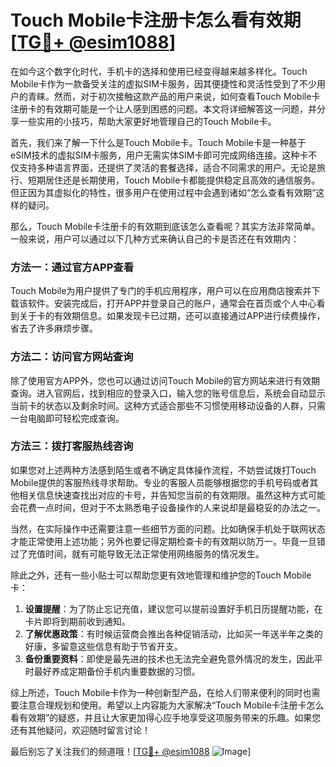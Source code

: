 # Touch Mobile卡注册卡怎么看有效期[[TG💪+ @esim1088](https://t.me/s/esim1088)]

在如今这个数字化时代，手机卡的选择和使用已经变得越来越多样化。Touch Mobile卡作为一款备受关注的虚拟SIM卡服务，因其便捷性和灵活性受到了不少用户的青睐。然而，对于初次接触这款产品的用户来说，如何查看Touch Mobile卡注册卡的有效期可能是一个让人感到困惑的问题。本文将详细解答这一问题，并分享一些实用的小技巧，帮助大家更好地管理自己的Touch Mobile卡。

首先，我们来了解一下什么是Touch Mobile卡。Touch Mobile卡是一种基于eSIM技术的虚拟SIM卡服务，用户无需实体SIM卡即可完成网络连接。这种卡不仅支持多种语言界面，还提供了灵活的套餐选择，适合不同需求的用户。无论是旅行、短期居住还是长期使用，Touch Mobile卡都能提供稳定且高效的通信服务。但正因为其虚拟化的特性，很多用户在使用过程中会遇到诸如“怎么查看有效期”这样的疑问。

那么，Touch Mobile卡注册卡的有效期到底该怎么查看呢？其实方法非常简单。一般来说，用户可以通过以下几种方式来确认自己的卡是否还在有效期内：

### 方法一：通过官方APP查看

Touch Mobile为用户提供了专门的手机应用程序，用户可以在应用商店搜索并下载该软件。安装完成后，打开APP并登录自己的账户，通常会在首页或个人中心看到关于卡的有效期信息。如果发现卡已过期，还可以直接通过APP进行续费操作，省去了许多麻烦步骤。

### 方法二：访问官方网站查询

除了使用官方APP外，您也可以通过访问Touch Mobile的官方网站来进行有效期查询。进入官网后，找到相应的登录入口，输入您的账号信息后，系统会自动显示当前卡的状态以及剩余时间。这种方式适合那些不习惯使用移动设备的人群，只需一台电脑即可轻松完成查询。

### 方法三：拨打客服热线咨询

如果您对上述两种方法感到陌生或者不确定具体操作流程，不妨尝试拨打Touch Mobile提供的客服热线寻求帮助。专业的客服人员能够根据您的手机号码或者其他相关信息快速查找出对应的卡号，并告知您当前的有效期限。虽然这种方式可能会花费一点时间，但对于不太熟悉电子设备操作的人来说却是最稳妥的办法之一。

当然，在实际操作中还需要注意一些细节方面的问题。比如确保手机处于联网状态才能正常使用上述功能；另外也要记得定期检查卡的有效期以防万一。毕竟一旦错过了充值时间，就有可能导致无法正常使用网络服务的情况发生。

除此之外，还有一些小贴士可以帮助您更有效地管理和维护您的Touch Mobile卡：

1. **设置提醒**：为了防止忘记充值，建议您可以提前设置好手机日历提醒功能，在卡片即将到期前收到通知。
2. **了解优惠政策**：有时候运营商会推出各种促销活动，比如买一年送半年之类的好康，多留意这些信息有助于节省开支。
3. **备份重要资料**：即使是最先进的技术也无法完全避免意外情况的发生，因此平时最好养成定期备份手机内重要数据的习惯。

综上所述，Touch Mobile卡作为一种创新型产品，在给人们带来便利的同时也需要注意合理规划和使用。希望以上内容能为大家解决“Touch Mobile卡注册卡怎么看有效期”的疑惑，并且让大家更加得心应手地享受这项服务带来的乐趣。如果您还有其他疑问，欢迎随时留言讨论！

最后别忘了关注我们的频道哦！[[TG💪+ @esim1088](https://t.me/s/esim1088) ![Image](https://i.postimg.cc/4NQfJmqS/Snipaste-2025-05-13-00-14-12.png)]
